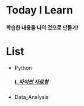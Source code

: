 # Today I Learn

#### 학습한 내용을 나의 것으로 만들기!



# List

- Python

  #####  [Ⅰ. 파이썬 자료형](https://github.com/InJi-Lee/TIL/blob/master/Python/%ED%8C%8C%EC%9D%B4%EC%8D%AC_%EC%9E%90%EB%A3%8C%ED%98%95.md)

- Data_Analysis